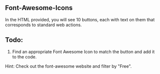 ## Font-Awesome-Icons

In the HTML provided, you will see 10 buttons, each with text on them that corresponds to standard web actions.

## Todo:

1. Find an appropriate Font Awesome Icon to match the button and add it to the code.

Hint: Check out the font-awesome website and filter by "Free".